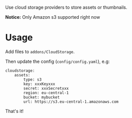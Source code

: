 Use cloud storage providers to store assets or thumbnails.

**Notice:** Only Amazon s3 supported right now

# Usage

Add files to `addons/CloudStorage`.

Then update the config (`config/config.yaml`), e.g:

```
cloudstorage:
    assets:
        type: s3
        key: xxxKeyxxx
        secret: xxxSecretxxx
        region: eu-central-1
        bucket: mybucket
        url: https://s3.eu-central-1.amazonaws.com
```

That's it!

